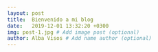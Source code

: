 ```yaml
---
layout: post
title:  Bienvenido a mi blog
date:   2019-12-01 13:32:20 +0300
img: post-1.jpg # Add image post (optional)
author: Alba Visos # Add name author (optional)
---
```

